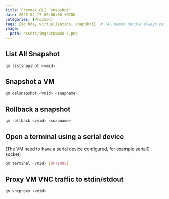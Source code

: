 ```yaml
---
title: Proxmox CLI "snapshot"
date: 2025-02-17 00:00:00 +0700
categories: [Proxmox]
tags: [ảo hóa, virtualization, snapshot]  # TAG names should always be lowercase
image:
  path: assets/img/proxmox-5.png
---
```

## List All Snapshot 

```sh
qm listsnapshot <vmid>
```
## Snapshot a VM

```sh
qm delsnapshot <vmid> <snapname>
```

## Rollback a snapshot
```sh
qm rollback <vmid> <snapname>
```

## Open a terminal using a serial device
(The VM need to have a serial device configured, for example serial0: socket)

```sh
qm terminal <vmid> [OPTIONS]
```

## Proxy VM VNC traffic to stdin/stdout

```sh
qm vncproxy <vmid>
```